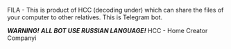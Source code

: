 FILA - This is product of HCC (decoding under) which can share the files of your computer to other relatives. This is Telegram bot.

***WARNING!*** ***ALL BOT USE RUSSIAN LANGUAGE!*** 
HCC - Home Creator Companyi
